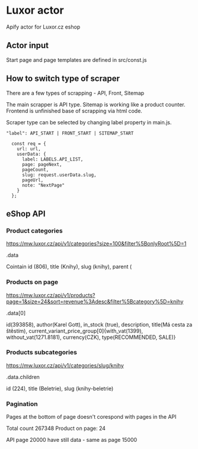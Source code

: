 # Luxor actor
Apify actor for Luxor.cz eshop

## Actor input
Start page and page templates are defined in src/const.js

## How to switch type of scraper

There are a few types of scrapping - API, Front, Sitemap

The main scrapper is API type.
Sitemap is working like a product counter.
Frontend is unfinished base of scrapping via html code.

Scraper type can be selected by changing label property in main.js.

```
"label": API_START | FRONT_START | SITEMAP_START
```

```
  const req = {
    url: url,
    userData: {
      label: LABELS.API_LIST,
      page: pageNext,
      pageCount,
      slug: request.userData.slug,
      pageUrl,
      note: "NextPage"
    }
  };
```

## eShop API

### Product categories
https://mw.luxor.cz/api/v1/categories?size=100&filter%5BonlyRoot%5D=1

.data

Cointain id (806), title (Knihy), slug (knihy), parent (

### Products on page
https://mw.luxor.cz/api/v1/products?page=1&size=24&sort=revenue%3Adesc&filter%5Bcategory%5D=knihy

.data[0]

id(393858), author(Karel Gott), in_stock (true), description, title(Má cesta za štěstím),
current_variant_price_group[0]{with_vat(1399), without_vat(1271.8181), currency(CZK), type(RECOMMENDED, SALE)}

### Products subcategories
https://mw.luxor.cz/api/v1/categories/slug/knihy

.data.children

id (224), title (Beletrie), slug (knihy-beletrie)

### Pagination
Pages at the bottom of page doesn't corespond with pages in the API

Total count 267348
Product on page: 24

API page 20000 have still data - same as page 15000


